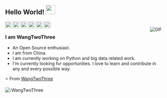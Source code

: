 ## Hello World! <img src="https://raw.githubusercontent.com/iampavangandhi/iampavangandhi/master/gifs/Hi.gif" width="30px"></h2>

<a href="https://weibo.com/234294094">
  <img align="left" title="My Weibo" width="22px" src="https://cdn.jsdelivr.net/npm/simple-icons@3.2.0/icons/sinaweibo.svg" />
</a>
<a href="https://www.linkedin.com/in/hiwangcheng/">
  <img align="left" title="My Linkdein" width="22px" src="https://cdn.jsdelivr.net/npm/simple-icons@v3/icons/linkedin.svg" />
</a>
<a href="https://github.com/TwoThreeWang">
  <img align="left" title="My Github" width="22px" src="https://cdn.jsdelivr.net/npm/simple-icons@v3/icons/github.svg" />
</a>
<a href="https://blog.error.work/">
  <img align="left" title="My blog" width="22px" src="https://cdn.jsdelivr.net/npm/simple-icons@v3/icons/blogger.svg" />
</a>
<a href="https://blog.csdn.net/weixin_41287692">
  <img align="left" title="CSDN Blog" width="22px" src="https://cdn.jsdelivr.net/npm/simple-icons@v3/icons/celery.svg" />
</a>
<!--<img align="left" title="访客统计" height="22px" src="https://visitor-badge.glitch.me/badge?page_id=WangTwoThree" />-->
<img align="left" title="访客统计" height="22px" src="https://api.error.work/api/visitors?page_id=WangTwoThree" />
<br />
<img align="right" alt="GIF" src="https://camo.githubusercontent.com/a5c7c7397871b9348b88302ac5cd56ddbf8774b3/68747470733a2f2f63646e2e6a7364656c6976722e6e65742f67682f73792d7265636f7264732f73746174696366696c65406d61737465722f696d616765732f3230323030372f6875616a692e676966" />

### I am WangTwoThree
- An Open Source enthusiast.
- I am from China. 
- I am currently working on Python and big data related work.
- I'm currently looking for opportunities. I love to learn and contribute in any and every possible way.

⭐️ From [WangTwoThree](https://github.com/TwoThreeWang)


![:WangTwoThree](https://count.getloli.com/get/@:WangTwoThree)
